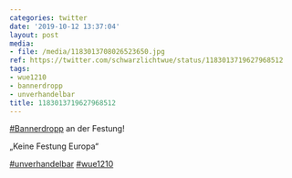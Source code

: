 ```yaml
---
categories: twitter
date: '2019-10-12 13:37:04'
layout: post
media:
- file: /media/1183013708026523650.jpg
ref: https://twitter.com/schwarzlichtwue/status/1183013719627968512
tags:
- wue1210
- bannerdropp
- unverhandelbar
title: 1183013719627968512
---
```

[#Bannerdropp](/t/bannerdropp) an der Festung!

„Keine Festung Europa“

[#unverhandelbar](/t/unverhandelbar) [#wue1210](/t/wue1210) 